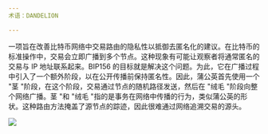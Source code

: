 ```yaml
---
术语：DANDELION

---
```

一项旨在改善比特币网络中交易路由的隐私性以抵御去匿名化的建议。在比特币的标准操作中，交易会立即广播到多个节点。这种现象有可能让观察者将通常匿名的交易与 IP 地址联系起来。BIP156 的目标就是解决这个问题。为此，它在广播过程中引入了一个额外阶段，以在公开传播前保持匿名性。因此，蒲公英首先使用一个 "茎 "阶段，在这个阶段，交易通过节点的随机路径发送，然后在 "绒毛 "阶段向整个网络广播。茎 "和 "绒毛 "指的是事务在网络中传播的行为，类似蒲公英的形状。这种路由方法掩盖了源节点的踪迹，因此很难通过网络追溯交易的源头。

![](../../dictionnaire/assets/36.webp)
